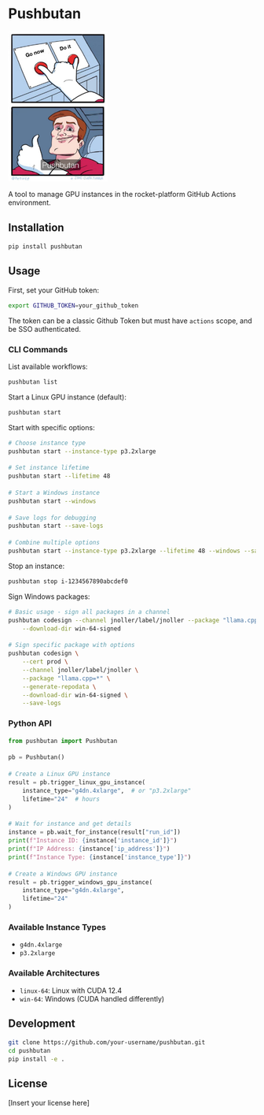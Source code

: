# Pushbutan
<img src="docs/butan.jpg" alt="Sisyphus" width="40%" height="40%"/>

A tool to manage GPU instances in the rocket-platform GitHub Actions environment.

## Installation

```bash
pip install pushbutan
```

## Usage

First, set your GitHub token:
```bash
export GITHUB_TOKEN=your_github_token
```
The token can be a classic Github Token but must have `actions` scope, and be SSO authenticated.

### CLI Commands

List available workflows:
```bash
pushbutan list
```

Start a Linux GPU instance (default):
```bash
pushbutan start
```

Start with specific options:
```bash
# Choose instance type
pushbutan start --instance-type p3.2xlarge

# Set instance lifetime
pushbutan start --lifetime 48

# Start a Windows instance
pushbutan start --windows

# Save logs for debugging
pushbutan start --save-logs

# Combine multiple options
pushbutan start --instance-type p3.2xlarge --lifetime 48 --windows --save-logs
```

Stop an instance:
```bash
pushbutan stop i-1234567890abcdef0
```

Sign Windows packages:
```bash
# Basic usage - sign all packages in a channel
pushbutan codesign --channel jnoller/label/jnoller --package "llama.cpp=*" \
    --download-dir win-64-signed

# Sign specific package with options
pushbutan codesign \
    --cert prod \
    --channel jnoller/label/jnoller \
    --package "llama.cpp=*" \
    --generate-repodata \
    --download-dir win-64-signed \
    --save-logs
```

### Python API

```python
from pushbutan import Pushbutan

pb = Pushbutan()

# Create a Linux GPU instance
result = pb.trigger_linux_gpu_instance(
    instance_type="g4dn.4xlarge",  # or "p3.2xlarge"
    lifetime="24"  # hours
)

# Wait for instance and get details
instance = pb.wait_for_instance(result["run_id"])
print(f"Instance ID: {instance['instance_id']}")
print(f"IP Address: {instance['ip_address']}")
print(f"Instance Type: {instance['instance_type']}")

# Create a Windows GPU instance
result = pb.trigger_windows_gpu_instance(
    instance_type="g4dn.4xlarge",
    lifetime="24"
)
```

### Available Instance Types

- `g4dn.4xlarge`
- `p3.2xlarge`

### Available Architectures

- `linux-64`: Linux with CUDA 12.4
- `win-64`: Windows (CUDA handled differently)

## Development

```bash
git clone https://github.com/your-username/pushbutan.git
cd pushbutan
pip install -e .
```

## License

[Insert your license here]
